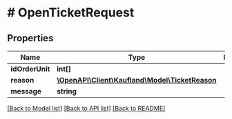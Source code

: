 # # OpenTicketRequest

## Properties

Name | Type | Description | Notes
------------ | ------------- | ------------- | -------------
**idOrderUnit** | **int[]** |  |
**reason** | [**\OpenAPI\Client\Kaufland\Model\TicketReason**](TicketReason.md) |  |
**message** | **string** |  |

[[Back to Model list]](../../README.md#models) [[Back to API list]](../../README.md#endpoints) [[Back to README]](../../README.md)
